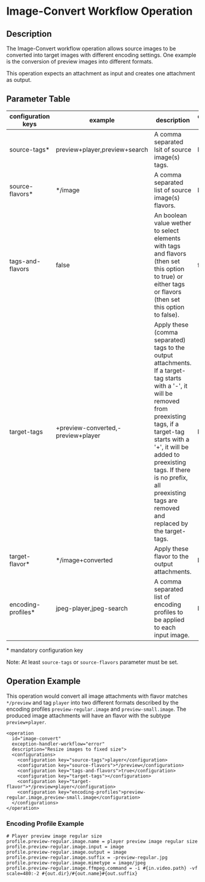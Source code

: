 # Image-Convert Workflow Operation

## Description
The Image-Convert workflow operation allows source images to be converted into target images with different encoding
settings. One example is the conversion of preview images into different formats.

This operation expects an attachment as input and creates one attachment as output.


## Parameter Table

|configuration keys|example|description|default value|
|------------------|-------|-----------|-------------|
|source-tags*|preview+player,preview+search|A comma separated lsit of source image(s) tags.|EMPTY|
|source-flavors*|*/image|A comma separated list of source image(s) flavors.|EMPTY|
|tags-and-flavors|false|An boolean value wether to select elements with tags and flavors (then set this option to true) or either tags or flavors (then set this option to false).|false|
|target-tags|+preview-converted,-preview+player|Apply these (comma separated) tags to the output attachments. If a target-tag starts with a '-', it will be removed from preexisting tags, if a target-tag starts with a '+', it will be added to preexisting tags. If there is no prefix, all preexisting tags are removed and replaced by the target-tags.|EMPTY|
|target-flavor*|*/image+converted|Apply these flavor to the output attachments.|EMPTY|
|encoding-profiles*|jpeg-player,jpeg-search|A comma separated list of encoding profiles to be applied to each input image.|EMPTY|

\* mandatory configuration key

Note: At least `source-tags` or `source-flavors` parameter must be set.

## Operation Example

This operation would convert all image attachments with flavor matches `*/preview` and tag `player` into two different
formats described by the encoding profiles `preview-regular.image` and `preview-small.image`.
The produced image attachments will have an flavor with the subtype `preview+player`.

    <operation
      id="image-convert"
      exception-handler-workflow="error"
      description="Resize images to fixed size">
      <configurations>
        <configuration key="source-tags">player</configuration>
        <configuration key="source-flavors">*/preview</configuration>
        <configuration key="tags-and-flavors">true</configuration>
        <configuration key="target-tags"></configuration>
        <configuration key="target-flavor">*/preview+player</configuration>
        <configuration key="encoding-profiles">preview-regular.image,preview-small.image</configuration>
      </configurations>
    </operation>

### Encoding Profile Example

    # Player preview image regular size
    profile.preview-regular.image.name = player preview image regular size
    profile.preview-regular.image.input = image
    profile.preview-regular.image.output = image
    profile.preview-regular.image.suffix = -preview-regular.jpg
    profile.preview-regular.image.mimetype = image/jpeg
    profile.preview-regular.image.ffmpeg.command = -i #{in.video.path} -vf scale=480:-2 #{out.dir}/#{out.name}#{out.suffix}
